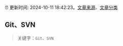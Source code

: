 :alarm_clock: 更新时间: 2024-10-11 18:42:23。[文章来源](/README.md)、[文章分类](/TAGS.md)

## Git、SVN


> 关键字：`Git`、`SVN`




